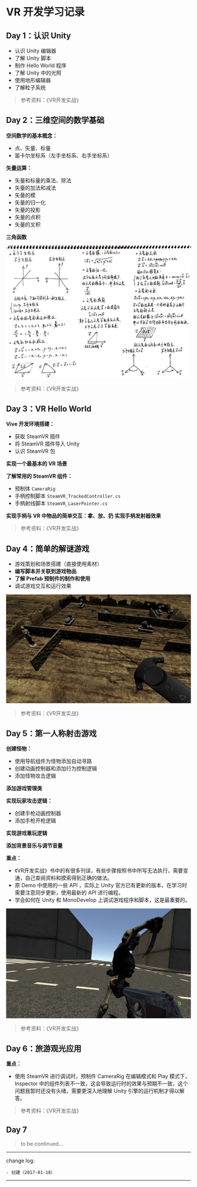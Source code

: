 # VR 开发学习记录

## Day 1：认识 Unity

* 认识 Unity 编辑器
* 了解 Unity 脚本
* 制作 Hello World 程序
* 了解 Unity 中的光照
* 使用地形编辑器
* 了解粒子系统

> 参考资料：《VR开发实战》

## Day 2：三维空间的数学基础

**空间数学的基本概念：**

* 点、矢量、标量
* 笛卡尔坐标系（左手坐标系、右手坐标系）

**矢量运算：**

* 矢量和标量的乘法、除法
* 矢量的加法和减法
* 矢量的模
* 矢量的归一化
* 矢量的投影
* 矢量的点积
* 矢量的叉积

**三角函数**

![](media/14847984271184.jpg)

> 参考资料：《VR开发实战》

## Day 3：VR Hello World

**Vive 开发环境搭建：**

* 获取 SteamVR 插件
* 将 SteamVR 插件导入 Unity
* 认识 SteamVR 包

**实现一个最基本的 VR 场景**

**了解常用的 SteamVR 组件：**

* 预制体 `CameraRig`
* 手柄控制脚本 `SteamVR_TrackedController.cs`
* 手柄射线脚本 `SteamVR_LaserPointer.cs`

**实现手柄与 VR 中物品的简单交互：拿、放、扔**
**实现手柄发射器效果**

> 参考资料：《VR开发实战》

## Day 4：简单的解谜游戏

* 游戏策划和场景搭建（直接使用素材）
* **编写脚本并关联到游戏物品**
* **了解 Prefab 预制件的制作和使用**
* 调试游戏交互和运行效果

![](media/14849971872379.jpg)

> 参考资料：《VR开发实战》

## Day 5：第一人称射击游戏

**创建怪物：**

* 使用导航组件为怪物添加自动寻路
* 创建动画控制器和添加行为控制逻辑
* 添加怪物攻击逻辑

**添加游戏管理类**

**实现玩家攻击逻辑：**

* 创建手枪动画控制器
* 添加手枪开枪逻辑

**实现游戏重玩逻辑**

**添加背景音乐与调节音量**

**重点：**

* 《VR开发实战》书中的有很多刊误，有些步骤按照书中所写无法执行，需要变通，自己查阅资料和摸索得到正确的做法。
* 原 Demo 中使用的一些 API ，实际上 Unity 官方已有更新的版本，在学习时需要注意同步更新，使用最新的 API 进行编程。
* 学会如何在 Unity 和 MonoDevelop 上调试游戏程序和脚本，这是最重要的。

![](media/14852367423772.png)

> 参考资料：《VR开发实战》

## Day 6：旅游观光应用

**重点：**

* 使用 SteamVR 进行调试时，预制件 CameraRig 在编辑模式和 Play 模式下，Inspector 中的组件列表不一致，这会导致运行时的效果与预期不一致，这个问题我暂时还没有头绪，需要更深入地理解 Unity 引擎的运行机制才得以解答。

> 参考资料：《VR开发实战》

## Day 7

> to be continued...

---

change log: 

	- 创建（2017-01-18）

---


